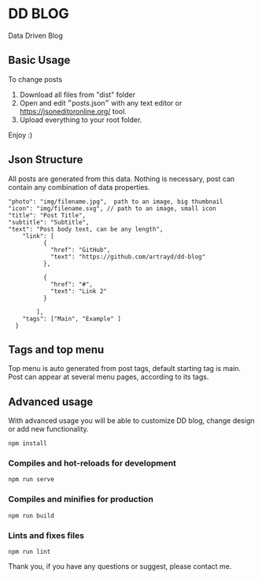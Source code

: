 # DD BLOG
Data Driven Blog

## Basic Usage
To change posts

1. Download all files from "dist" folder
2. Open and edit ״posts.json״ with any text editor or https://jsoneditoronline.org/ tool.
3. Upload everything to your root folder.

Enjoy :)


## Json Structure
All posts are generated from this data. Nothing is necessary, post can contain any combination of data properties.
```
"photo": "img/filename.jpg",  path to an image, big thumbnail
"icon": "img/filename.svg", // path to an image, small icon
"title": "Post Title", 
"subtitle": "Subtitle",
"text": "Post body text, can be any length",
    "link": [
          {
            "href": "GitHub",
            "text": "https://github.com/artrayd/dd-blog"
          },

          {
            "href": "#",
            "text": "Link 2"
          }
  
        ],
    "tags": ["Main", "Example" ]
  }
```
## Tags and top menu
Top menu is auto generated from post tags, default starting tag is main. Post can appear at several menu pages, according to its tags.

## Advanced usage
With advanced usage you will be able to customize DD blog, change design or add new functionality.

```
npm install
```

### Compiles and hot-reloads for development
```
npm run serve
```

### Compiles and minifies for production
```
npm run build
```

### Lints and fixes files
```
npm run lint
```

Thank you, if you have any questions or suggest, please contact me.

